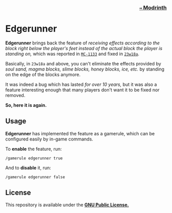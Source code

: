 ### <p align=right>[`→` Modrinth](https://modrinth.com/mod/edgerunner-feature-fix)</p>

# Edgerunner

**Edgerunner** brings back the feature of
*receiving effects according to the block right below the player's feet instead of the actual block the player is standing on,*
which was reported in [`MC-1133`](https://bugs.mojang.com/browse/MC-1133)
and fixed in [`23w18a`](https://feedback.minecraft.net/hc/en-us/articles/15447880761997-Minecraft-Java-Edition-23w18a).

Basically, in `23w18a` and above,
you can't eliminate the effects provided by *soul sand, magma blocks, slime blocks,
honey blocks, ice, etc.* by standing on the edge of the blocks anymore.

It was indeed a bug which has lasted *for over 10 years,*
but it was also a feature interesting enough that many players don't want it to be fixed nor removed.

**So, here it is again.**

## Usage

**Edgerunner** has implemented the feature as a gamerule,
which can be configured easily by in-game commands.

To **enable** the feature, run:
```
/gamerule edgerunner true
```
And to **disable** it, run:
```
/gamerule edgerunner false
```

## License

This repository is available under the **[GNU Public License.](LICENSE)**
